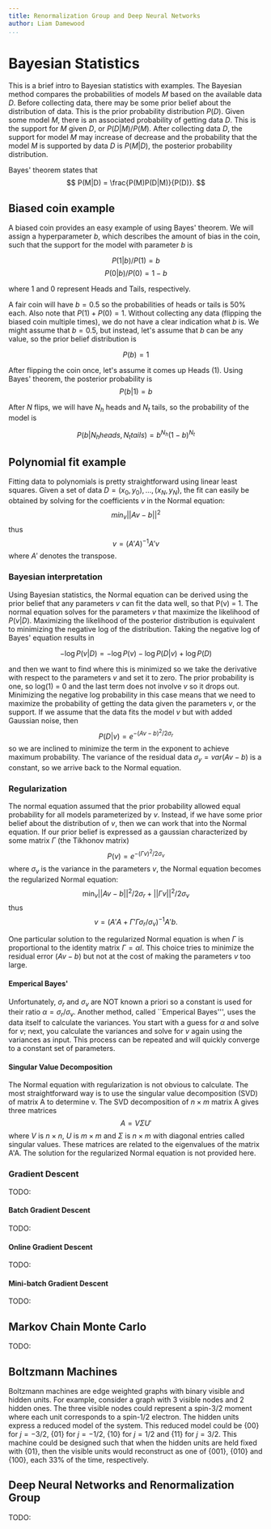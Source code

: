 ```yaml
---
title: Renormalization Group and Deep Neural Networks
author: Liam Damewood
...
```


# Bayesian Statistics

This is a brief intro to Bayesian statistics with examples. The Bayesian method
compares the probabilities of models $M$ based on the available data $D$. Before
collecting data, there may be some prior belief about the distribution of data.
This is the prior probability distribution $P(D)$. Given some model $M$, there is an associated probability of getting data $D$. This is the support for $M$ given $D$, or $P(D|M)/P(M)$. After collecting data $D$, the support for model $M$ may increase of decrease and the probability that the model $M$ is supported by data $D$ is $P(M|D)$, the posterior probability distribution.

Bayes' theorem states that 
$$
P(M|D) = \frac{P(M)P(D|M)}{P(D)}.
$$

## Biased coin example

A biased coin provides an easy example of using Bayes' theorem. We will assign
a hyperparameter $b$, which describes the amount of bias in the coin, such that
the support for the model with parameter $b$ is

$$
P(1|b)/P(1) = b
$$
$$
P(0|b)/P(0) = 1-b
$$

where 1 and 0 represent Heads and Tails, respectively.

A fair coin will have $b = 0.5$ so the probabilities of heads or tails is 50%
each. Also note that $P(1) + P(0) = 1$. Without collecting any data (flipping
the biased coin multiple times), we do not have a clear indication what $b$ is.
We might assume that $b=0.5$, but instead, let's assume that $b$ can be any
value, so the prior belief distribution is

$$
P(b) = 1
$$

After flipping the coin once, let's assume it comes up Heads (1). Using Bayes' theorem, the posterior probability is
$$
P(b|1) = b
$$

After $N$ flips, we will have $N_h$ heads and $N_t$ tails, so the probability of the model is

$$
P(b|N_h heads, N_t tails) = b^{N_h}(1-b)^{N_t}
$$

## Polynomial fit example

Fitting data to polynomials is pretty straightforward using linear least squares. Given a set of data $D = {(x_0,y_0), ..., (x_N, y_N)}$, the fit can easily be obtained by solving for the coefficients $v$ in the Normal equation:
$$
min_v ||A v - b||^2
$$
thus
$$
v = (A'A)^{-1}A'v
$$
where $A'$ denotes the transpose.

### Bayesian interpretation

Using Bayesian statistics, the Normal equation can be derived using the prior belief that any parameters $v$ can fit the data well, so that P(v) = 1. The normal equation solves for the parameters $v$ that maximize the likelihood of $P(v|D)$. Maximizing the likelihood of the posterior distribution is equivalent to minimizing the negative log of the distribution. Taking the negative log of Bayes' equation results in

$$
-\log P(v|D) = -\log P(v) -\log P(D|v) + \log P(D)
$$

and then we want to find where this is minimized so we take the derivative with respect to the parameters $v$ and set it to zero. The prior probability is one, so log(1) = 0 and the last term does not involve $v$ so it drops out. Minimizing the negative log probability in this case means that we need to maximize the probability of getting the data given the parameters $v$, or the support. If we assume that the data fits the model $v$ but with added Gaussian noise, then
$$
P(D|v) = e^{-(A v - b)^2 / 2 \sigma_r}
$$
so we are inclined to minimize the term in the exponent to achieve maximum probability. The variance of the residual data $\sigma_y = var(A v - b)$ is a constant, so we arrive back to the Normal equation.

### Regularization

The normal equation assumed that the prior probability allowed equal probability for all models parameterized by $v$. Instead, if we have some prior belief about the distribution of $v$, then we can work that into the Normal equation. If our prior belief is expressed as a gaussian characterized by some matrix $\Gamma$ (the Tikhonov matrix)
$$
P(v) = e^{-(\Gamma v)^2 / 2 \sigma_v}
$$
where $\sigma_v$ is the variance in the parameters $v$, the Normal equation becomes the regularized Normal equation:
$$
\min_v ||A v - b||^2/2\sigma_r + ||\Gamma v||^2/2\sigma_v
$$
thus
$$
v = (A'A + \Gamma'\Gamma \sigma_r / \sigma_v)^{-1}A'b.
$$

One particular solution to the regularized Normal equation is when $\Gamma$ is proportional to the identity matrix $\Gamma = \alpha I$. This choice tries to minimize the residual error ($Av-b$) but not at the cost of making the parameters $v$ too large.

#### Emperical Bayes'

Unfortunately, $\sigma_r$ and $\sigma_v$ are NOT known a priori so a constant is used for their ratio $\alpha = \sigma_r/\sigma_v$. Another method, called ``Emperical Bayes''', uses the data itself to calculate the variances. You start with a guess for $\alpha$ and solve for $v$; next, you calculate the variances and solve for $v$ again using the variances as input. This process can be repeated and will quickly converge to a constant set of parameters.

#### Singular Value Decomposition

The Normal equation with regularization is not obvious to calculate. The most straightforward way is to use the singular value decomposition (SVD) of matrix A to determine v. The SVD decomposition of $n\times m$ matrix A gives three matrices
$$
A = V\Sigma U'
$$
where $V$ is $n\times n$, $U$ is $m\times m$ and $\Sigma$ is $n \times m$ with diagonal entries called singular values. These matrices are related to the eigenvalues of the matrix A'A. The solution for the regularized Normal equation is not provided here.

### Gradient Descent

TODO:

#### Batch Gradient Descent

TODO:

#### Online Gradient Descent

TODO:

#### Mini-batch Gradient Descent

TODO:

## Markov Chain Monte Carlo

TODO:

## Boltzmann Machines

Boltzmann machines are edge weighted graphs with binary visible and hidden
units. For example, consider a graph with 3 visible nodes and 2 hidden ones.
The three visible nodes could represent a spin-3/2 moment where each unit
corresponds to a spin-1/2 electron. The hidden units express a reduced model of
the system. This reduced model could be {00} for $j = -3/2$, {01} for $j =
-1/2$, {10} for $j = 1/2$ and {11} for $j = 3/2$. This machine could be
designed such that when the hidden units are held fixed with {01}, then the
visible units would reconstruct as one of {001}, {010} and {100}, each 33% of
the time, respectively.

## Deep Neural Networks and Renormalization Group

TODO: